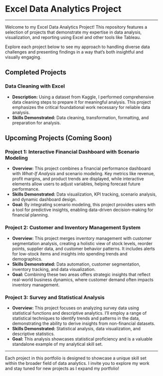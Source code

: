 # Excel Data Analytics Project

---

Welcome to my Excel Data Analytics Project! This repository features a selection of projects that demonstrate my expertise in data analysis, visualization, and reporting using Excel and other tools like Tableau. 

Explore each project below to see my approach to handling diverse data challenges and presenting findings in a way that’s both insightful and visually engaging.

## Completed Projects

### **Data Cleaning with Excel**

- **Description:** Using a dataset from Kaggle, I performed comprehensive data cleaning steps to prepare it for meaningful analysis. This project emphasizes the critical foundational work necessary for reliable data analysis.
- **Skills Demonstrated:** Data cleaning, transformation, formatting, and preparation for analysis.

## Upcoming Projects (Coming Soon)

### Project 1: **Interactive Financial Dashboard with Scenario Modeling**

- **Overview:** This project combines a financial performance dashboard with *What-If Analysis* and scenario modeling. Key metrics like revenue, profit margins, and product trends are displayed, while interactive elements allow users to adjust variables, helping forecast future performance.
- **Skills Demonstrated:** Data visualization, KPI tracking, scenario analysis, and dynamic dashboard design.
- **Goal:** By integrating scenario modeling, this project provides users with a tool for predictive insights, enabling data-driven decision-making for financial planning.

### Project 2: **Customer and Inventory Management System**

- **Overview:** This project merges inventory management with customer segmentation analysis, creating a holistic view of stock levels, reorder points, supplier data, and customer behavior patterns. It includes alerts for low-stock items and insights into spending trends and demographics.
- **Skills Demonstrated:** Data automation, customer segmentation, inventory tracking, and data visualization.
- **Goal:** Combining these two areas offers strategic insights that reflect real-world business dynamics, where customer demand often impacts inventory management.

### Project 3: **Survey and Statistical Analysis**

- **Overview:** This project focuses on analyzing survey data using statistical functions and descriptive analytics. I’ll employ a range of statistical techniques to identify trends and patterns in the data, demonstrating the ability to derive insights from non-financial datasets.
- **Skills Demonstrated:** Statistical analysis, data visualization, and descriptive statistics.
- **Goal:** This analysis showcases statistical proficiency and is a valuable standalone example of my analytical skill set.

---

Each project in this portfolio is designed to showcase a unique skill set within the broader field of data analytics. I invite you to explore my work and stay tuned for new projects as I expand my portfolio!
